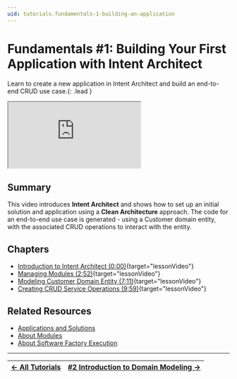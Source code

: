 ```yaml
---
uid: tutorials.fundamentals-1-building-an-application
---
```

# Fundamentals #1: Building Your First Application with Intent Architect

Learn to create a new application in Intent Architect and build an end-to-end CRUD use case.{: .lead }

<div class="video-16x9"><iframe name="lessonVideo" src="https://intentarchitect.com/#/redirect/?category=docs-embedded&subCategory=fundamentals-one" title="Video" allowfullscreen></iframe></div>

## Summary

This video introduces **Intent Architect** and shows how to set up an initial solution and application using a **Clean Architecture** approach. The code for an end-to-end use case is generated - using a Customer domain entity, with the associated CRUD operations to interact with the entity.

## Chapters

- [Introduction to Intent Architect (0:00)](https://www.youtube.com/embed/eygY3PCXCvA?rel=0&start=0&autoplay=1){target="lessonVideo"}
- [Managing Modules (2:52)](https://www.youtube.com/embed/eygY3PCXCvA?rel=0&start=172&autoplay=1){target="lessonVideo"}
- [Modeling Customer Domain Entity (7:11)](https://www.youtube.com/embed/eygY3PCXCvA?rel=0&start=431&autoplay=1){target="lessonVideo"}
- [Creating CRUD Service Operations (9:59)](https://www.youtube.com/embed/eygY3PCXCvA?rel=0&start=599&autoplay=1){target="lessonVideo"}

## Related Resources

- [Applications and Solutions](xref:application-development.applications-and-solutions.about-applications)
- [About Modules](xref:application-development.applications-and-solutions.about-modules)
- [About Software Factory Execution](xref:application-development.software-factory.about-software-factory-execution)

---

| [← All Tutorials](xref:tutorials.fundamentals-landing-page) | [#2 Introduction to Domain Modeling →](xref:tutorials.fundamentals-2-intro-to-domain-modeling) |
|:--|--:|
